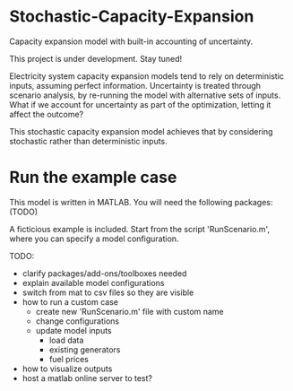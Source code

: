 # Stochastic-Capacity-Expansion
 Capacity expansion model with built-in accounting of uncertainty.

This project is under development. Stay tuned!

Electricity system capacity expansion models tend to rely on deterministic inputs, assuming perfect information. Uncertainty is treated through scenario analysis, by re-running the model with alternative sets of inputs. What if we account for uncertainty as part of the optimization, letting it affect the outcome?

This stochastic capacity expansion model achieves that by considering stochastic rather than deterministic inputs.

# Run the example case

This model is written in MATLAB. You will need the following packages: (TODO)

A ficticious example is included. Start from the script 'RunScenario.m', where you can specify a model configuration.

TODO:
- clarify packages/add-ons/toolboxes needed
- explain available model configurations
- switch from mat to csv files so they are visible
- how to run a custom case
    - create new 'RunScenario.m' file with custom name
    - change configurations
    - update model inputs
        - load data
        - existing generators
        - fuel prices
- how to visualize outputs
- host a matlab online server to test?
